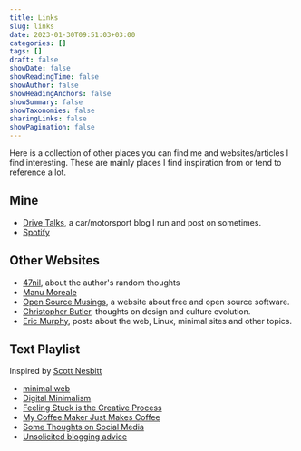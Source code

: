 ```yaml
---
title: Links
slug: links
date: 2023-01-30T09:51:03+03:00
categories: []
tags: []
draft: false
showDate: false
showReadingTime: false
showAuthor: false
showHeadingAnchors: false
showSummary: false
showTaxonomies: false
sharingLinks: false
showPagination: false
---
```


Here is a collection of other places you can find me and websites/articles I find interesting. These are mainly places I find inspiration from or tend to reference a lot.

## Mine

- [Drive Talks](https://auto.insidemordecai.com), a car/motorsport blog I run and post on sometimes.
- [Spotify](https://open.spotify.com/user/jv19tenfbkqd9so7369kfvwxa?si=52fb320ea0814cd2)

## Other Websites

- [47nil](https://47nil.com), about the author's random thoughts
- [Manu Moreale](https://manuelmoreale.com/)
- [Open Source Musings](https://opensourcemusings.com/), a website about free and open source software.
- [Christopher Butler](https://www.chrbutler.com/), thoughts on design and culture evolution.
- [Eric Murphy](https://ericmurphy.xyz), posts about the web, Linux, minimal sites and other topics.

## Text Playlist

Inspired by [Scott Nesbitt](https://scottnesbitt.net/)
- [minimal web](https://mnmlist.com/w/)
- [Digital Minimalism](https://47nil.com/digital.html)
- [Feeling Stuck is the Creative Process](https://writing.fm/stuck)
- [My Coffee Maker Just Makes Coffee](https://btxx.org/posts/one-thing/)
- [Some Thoughts on Social Media](https://chrishannah.me/some-thoughts-on-social-media-2021-sept/)
- [Unsolicited blogging advice](https://manuelmoreale.com/unsolicited-blogging-advice)
